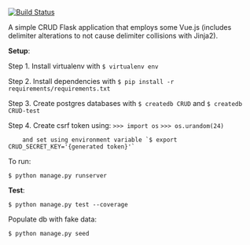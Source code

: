 [![Build Status](https://travis-ci.org/mdublin/Flask-VueJS-CRUD-template.svg?branch=master)](https://travis-ci.org/mdublin/Flask-VueJS-CRUD-template)

A simple CRUD Flask application that employs some Vue.js (includes delimiter alterations to not cause delimiter collisions with Jinja2).

**Setup**:

Step 1. Install virtualenv with `$ virtualenv env`

Step 2. Install dependencies with `$ pip install -r requirements/requirements.txt`

Step 3. Create postgres databases with `$ createdb CRUD` and `$ createdb CRUD-test`

Step 4. Create csrf token using:
        `>>> import os`
        `>>> os.urandom(24)`

        and set using environment variable `$ export CRUD_SECRET_KEY='{generated token}'`

To run:

`$ python manage.py runserver`

**Test**:

`$ python manage.py test --coverage`

Populate db with fake data:

`$ python manage.py seed`



